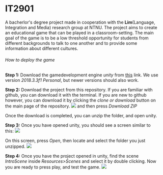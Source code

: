 # IT2901
A bacherlor's degree project made in cooperation with the **Lim**(Language, Integration and Media) research group at NTNU. The project aims to create an educational game that can be played in a classroom-setting. The main goal of the game is to be a low threshold opportunity for students from different backgrounds to talk to one another and to provide some information about different cultures. 

###### How to deploy the game
**Step 1:**
Download the gamedevelopment engine *unity* from [this](https://store.unity.com/download) link.
We use version *2018.3.3f1 Personal*, but newer versions should also work.

**Step 2:**
Download the project from this repository. If you are familiar with github, you can download it with the terminal. If you are new to github however, you can download it by clicking the *clone or download* button on the main page of the repository. ![](https://i.imgur.com/mGPU5ha.png) and then press *Download ZIP*

Once the download is completed, you can unzip the folder, and open unity.

**Step 3:**
Once you have opened unity, you should see a screen similar to this:
![](http://i.imgur.com/qRJ7C5G.png)

On this screen, press *Open*, then locate and select the folder you just unzipped.
![](https://i.imgur.com/yHpcqpw.png)

**Step 4:**
Once you have the project opened in unity, find the scene *IntroScene* inside *Resources>Scenes* and select it by double clicking. Now you are ready to press play, and test the game.
![](https://i.imgur.com/Ce5Sj9l.png)
